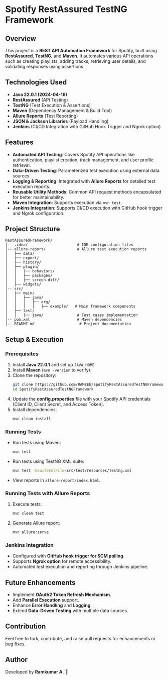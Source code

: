 # Spotify RestAssured TestNG Framework

## Overview
This project is a **REST API Automation Framework** for Spotify, built using **RestAssured**, **TestNG**, and **Maven**. It automates various API operations such as creating playlists, adding tracks, retrieving user details, and validating responses using assertions.

## Technologies Used
- **Java 22.0.1 (2024-04-16)**
- **RestAssured** (API Testing)
- **TestNG** (Test Execution & Assertions)
- **Maven** (Dependency Management & Build Tool)
- **Allure Reports** (Test Reporting)
- **JSON & Jackson Libraries** (Payload Handling)
- **Jenkins** (CI/CD Integration with GitHub Hook Trigger and Ngrok option)

## Features
- **Automated API Testing**: Covers Spotify API operations like authentication, playlist creation, track management, and user profile retrieval.
- **Data-Driven Testing**: Parameterized test execution using external data sources.
- **Logging & Reporting**: Integrated with **Allure Reports** for detailed test execution reports.
- **Reusable Utility Methods**: Common API request methods encapsulated for better maintainability.
- **Maven Integration**: Supports execution via `mvn test`.
- **Jenkins Integration**: Supports CI/CD execution with GitHub hook trigger and Ngrok configuration.

## Project Structure
```
RestAssuredFramework/
│-- .idea/                      # IDE configuration files
│-- allure-report/              # Allure test execution reports
│   ├── data/
│   ├── export/
│   ├── history/
│   ├── plugin/
│   │   ├── behaviors/
│   │   ├── packages/
│   │   ├── screen-diff/
│   ├── widgets/
│-- src/
│   ├── main/
│   │   ├── java/
│   │   │   ├── org/
│   │   │   │   ├── example/   # Main framework components
│   ├── test/
│   │   ├── java/               # Test cases implementation
│-- pom.xml                     # Maven dependencies
│-- README.md                    # Project documentation
```

## Setup & Execution
### Prerequisites
1. Install **Java 22.0.1** and set up `JAVA_HOME`.
2. Install **Maven** (`mvn -version` to verify).
3. Clone the repository:
   ```sh
   git clone https://github.com/RAMEEE/SpotifyRestAssuredTestNGFramework.git
   cd SpotifyRestAssuredTestNGFramework
   ```
4. Update the **config.properties** file with your Spotify API credentials (Client ID, Client Secret, and Access Token).
5. Install dependencies:
   ```sh
   mvn clean install
   ```

### Running Tests
- Run tests using Maven:
  ```sh
  mvn test
  ```
- Run tests using TestNG XML suite:
  ```sh
  mvn test -DsuiteXmlFile=src/test/resources/testng.xml
  ```
- View reports in `allure-report/index.html`.

### Running Tests with Allure Reports
1. Execute tests:
   ```sh
   mvn clean test
   ```
2. Generate Allure report:
   ```sh
   mvn allure:serve
   ```

### Jenkins Integration
- Configured with **GitHub hook trigger for SCM polling**.
- Supports **Ngrok option** for remote accessibility.
- Automated test execution and reporting through Jenkins pipeline.

## Future Enhancements
- Implement **OAuth2 Token Refresh Mechanism**.
- Add **Parallel Execution** support.
- Enhance **Error Handling** and **Logging**.
- Extend **Data-Driven Testing** with multiple data sources.

## Contribution
Feel free to fork, contribute, and raise pull requests for enhancements or bug fixes.

## Author
Developed by **Ramkumar A.** 🚀

